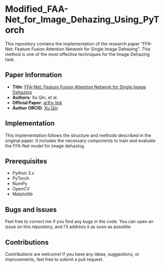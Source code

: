 # Modified_FAA-Net_for_Image_Dehazing_Using_PyTorch

This repository contains the implementation of the research paper "FFA-Net: Feature Fusion Attention Network for Single Image Dehazing". This method is one of the most effective techniques for the Image Dehazing task.

## Paper Information

- **Title**: [FFA-Net: Feature Fusion Attention Network for Single Image Dehazing](https://arxiv.org/abs/1911.07559)
- **Authors**: Xu Qin, et al.
- **Official Paper**: [arXiv link](https://arxiv.org/abs/1911.07559)
- **Author ORCID**: [Xu Qin](https://orcid.org/0000-0001-5625-4147)

## Implementation

This implementation follows the structure and methods described in the original paper. It includes the necessary components to train and evaluate the FFA-Net model for image dehazing.

## Prerequisites

- Python 3.x
- PyTorch
- NumPy
- OpenCV
- Matplotlib

## Bugs and Issues

Feel free to correct me if you find any bugs in the code. You can open an issue on this repository, and I'll address it as soon as possible.

## Contributions

Contributions are welcome! If you have any ideas, suggestions, or improvements, feel free to submit a pull request.
